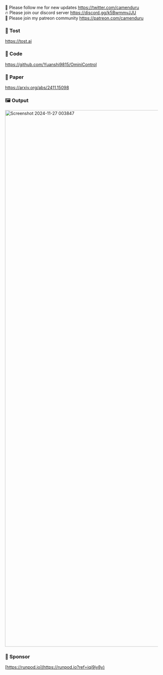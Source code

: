 🐣 Please follow me for new updates https://twitter.com/camenduru <br />
🔥 Please join our discord server https://discord.gg/k5BwmmvJJU <br />
🥳 Please join my patreon community https://patreon.com/camenduru <br />

###  🥪 Tost
https://tost.ai

### 🧬 Code
https://github.com/Yuanshi9815/OminiControl

### 📄 Paper
https://arxiv.org/abs/2411.15098

### 🖼 Output
<img width="1769" alt="Screenshot 2024-11-27 003847" src="https://github.com/user-attachments/assets/8a475ae0-e205-423f-a635-19de2e11909e">

### 🏢 Sponsor
[https://runpod.io](https://runpod.io?ref=iqi9iy8y)
